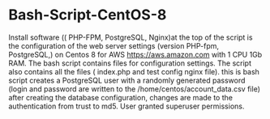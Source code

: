 # Bash-Script-CentOS-8
Install software (( PHP-FPM, PostgreSQL, Nginx)at the top of the script is the configuration of the web server settings (version PHP-fpm, PostgreSQL,) on Centos 8 for AWS https://aws.amazon.com with 1 CPU 1Gb RAM.
The bash script contains files for configuration settings. The script also contains all the files ( index.php and test config nginx file).
this is bash script creates a PostgreSQL user with a randomly generated password (login and password are written to the /home/centos/account_data.csv file) after creating the database configuration, changes are made to the authentication from trust to md5. User granted superuser permissions.
